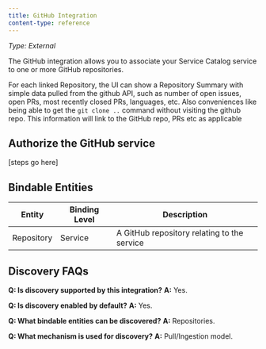 ```yaml
---
title: GitHub Integration
content-type: reference
---
```


_Type: External_

The GitHub integration allows you to associate your Service Catalog service to one or more GitHub repositories. 

For each linked Repository, the UI can show a Repository Summary with simple data pulled from the github API, such as number of open issues, open PRs, most recently closed PRs, languages, etc. Also conveniences like being able to get the `git clone ..` command without visiting the github repo.
This information will link to the GitHub repo, PRs etc as applicable

## Authorize the GitHub service

[steps go here]

## Bindable Entities

Entity | Binding Level | Description
-------|---------------|-------------
Repository | Service | A GitHub repository relating to the service


## Discovery FAQs

**Q: Is discovery supported by this integration?**
**A:** Yes.

**Q: Is discovery enabled by default?**
**A:** Yes.

**Q: What bindable entities can be discovered?**
**A:** Repositories.

**Q: What mechanism is used for discovery?**
**A:** Pull/Ingestion model.



